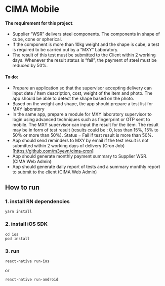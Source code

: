 # CIMA Mobile

#### The requirement for this project:
 - Supplier “WSR” delivers steel components. The components in shape of cube, cone or spherical.
 - If the component is more than 10kg weight and the shape is cube, a test is required to be carried out by a “MXY” Laboratory.
 - The result of this test must be submitted to the Client within 2 working days. Whenever the result status is “fail”, the payment of steel must be reduced by 50%.

#### To do:
 - Prepare an application so that the supervisor accepting delivery can input date / Item description, cost, weight of the item and photo. The app should be able to detect the shape based on the photo.
 - Based on the weight and shape, the app should prepare a test list for MXY laboratory
 - In the same app, prepare a module for MXY laboratory supervisor to login using advanced techniques such as fingerprint or OTP sent to mobile. The MXY supervisor can input the result for the item. The result may be in form of test result (results could be : 0, less than 15%, 15% to 50% or more than 50%). Status = Fail if test result is more than 50%.
 - App should send reminders to MXY by email if the test result is not submitted within 2 working days of delivery (Cron Job) [https://github.com/m3yevn/cima-cron]
 - App should generate monthly payment summary to Supplier WSR. (CIMA Web Admin)
 - App should generate daily report of tests and a summary monthly report to submit to the client (CIMA Web Admin)

## How to run
### 1. install RN dependencies
```
yarn install
```

### 2. install iOS SDK
```
cd ios
pod install
```

### 3. run
```
react-native run-ios
```
or

```
react-native run-android
```
